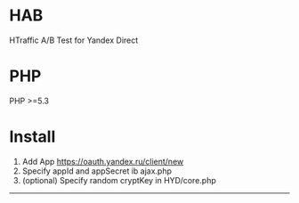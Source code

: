 HAB
===

HTraffic A/B Test for Yandex Direct


PHP
====
PHP >=5.3


Install
====
1. Add App https://oauth.yandex.ru/client/new
2. Specify appId and appSecret ib ajax.php
3. (optional) Specify random cryptKey in HYD/core.php

----------------------
